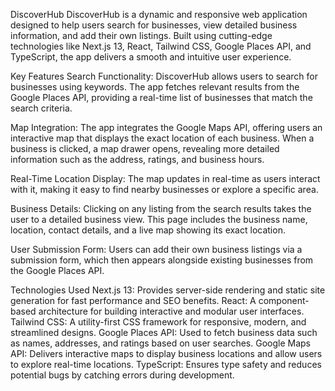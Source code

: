 DiscoverHub
DiscoverHub is a dynamic and responsive web application designed to help users search for businesses, view detailed business information, and add their own listings. Built using cutting-edge technologies like Next.js 13, React, Tailwind CSS, Google Places API, and TypeScript, the app delivers a smooth and intuitive user experience.

Key Features
Search Functionality: DiscoverHub allows users to search for businesses using keywords. The app fetches relevant results from the Google Places API, providing a real-time list of businesses that match the search criteria.

Map Integration: The app integrates the Google Maps API, offering users an interactive map that displays the exact location of each business. When a business is clicked, a map drawer opens, revealing more detailed information such as the address, ratings, and business hours.

Real-Time Location Display: The map updates in real-time as users interact with it, making it easy to find nearby businesses or explore a specific area.

Business Details: Clicking on any listing from the search results takes the user to a detailed business view. This page includes the business name, location, contact details, and a live map showing its exact location.

User Submission Form: Users can add their own business listings via a submission form, which then appears alongside existing businesses from the Google Places API.

Technologies Used
Next.js 13: Provides server-side rendering and static site generation for fast performance and SEO benefits.
React: A component-based architecture for building interactive and modular user interfaces.
Tailwind CSS: A utility-first CSS framework for responsive, modern, and streamlined designs.
Google Places API: Used to fetch business data such as names, addresses, and ratings based on user searches.
Google Maps API: Delivers interactive maps to display business locations and allow users to explore real-time locations.
TypeScript: Ensures type safety and reduces potential bugs by catching errors during development.
